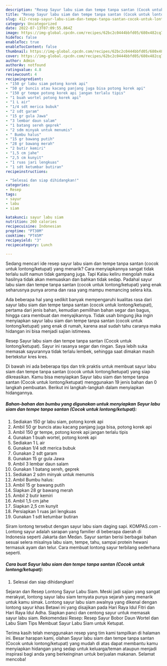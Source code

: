 ```yaml
---
description: "Resep Sayur labu siam dan tempe tanpa santan (Cocok untuk lontong/ketupat) yang Enak, Buat Buka Puasa}"
title: "Resep Sayur labu siam dan tempe tanpa santan (Cocok untuk lontong/ketupat) yang Enak, Buat Buka Puasa}"
slug: 412-resep-sayur-labu-siam-dan-tempe-tanpa-santan-cocok-untuk-lontong-ketupat-yang-enak-buat-buka-puasa
category: Uncategorized
date: 2022-07-13T07:09:55.864Z
image: https://img-global.cpcdn.com/recipes/62bc2c0444bbfd05/680x482cq70/sayur-labu-siam-dan-tempe-tanpa-santan-cocok-untuk-lontongketupat-foto-resep-utama.jpg
hideToc: false
enableToc: true
enableTocContent: false
thumbnail: https://img-global.cpcdn.com/recipes/62bc2c0444bbfd05/680x482cq70/sayur-labu-siam-dan-tempe-tanpa-santan-cocok-untuk-lontongketupat-foto-resep-utama.jpg
cover: https://img-global.cpcdn.com/recipes/62bc2c0444bbfd05/680x482cq70/sayur-labu-siam-dan-tempe-tanpa-santan-cocok-untuk-lontongketupat-foto-resep-utama.jpg
author: Admin
authorAv: notfound
ratingvalue: 4.8
reviewcount: 4
recipeingredient:
- "150 gr labu siam potong korek api"
- "50 gr buncis atau kacang panjang juga bisa potong korek api"
- "150 gr tempe potong korek api jangan terlalu tipis"
- "1 buah wortel potong korek api"
- "1 L air"
- "1/4 sdt merica bubuk"
- "2 sdt garam"
- "15 gr gula Jawa"
- "3 lembar daun salam"
- "1 batang sereh geprek"
- "2 sdm minyak untuk menumis"
- " Bumbu halus"
- "15 gr bawang putih"
- "28 gr bawang merah"
- "2 butir kemiri"
- "1,5 cm jahe"
- "2,5 cm kunyit"
- "1 ruas jari lengkuas"
- "1 sdt ketumbar butiran"
recipeinstructions:

- "Selesai dan siap dihidangkan!"
categories:
- Resep
tags:
- sayur
- labu
- siam

katakunci: sayur labu siam 
nutrition: 260 calories
recipecuisine: Indonesian
preptime: "PT30M"
cooktime: "PT45M"
recipeyield: "3"
recipecategory: Lunch

---
```



Sedang mencari ide resep sayur labu siam dan tempe tanpa santan (cocok untuk lontong/ketupat) yang menarik? Cara menyiapkannya sangat tidak terlalu sulit namun tidak gampang juga. Tapi Kalau keliru mengolah maka hasilnya tidak akan memuaskan dan bahkan tidak sedap. Padahal sayur labu siam dan tempe tanpa santan (cocok untuk lontong/ketupat) yang enak seharusnya punya aroma dan rasa yang mampu memancing selera kita.


Ada beberapa hal yang sedikit banyak mempengaruhi kualitas rasa dari sayur labu siam dan tempe tanpa santan (cocok untuk lontong/ketupat), pertama dari jenis bahan, kemudian pemilihan bahan segar dan bagus, hingga cara membuat dan menyajikannya. Tidak usah bingung jika ingin menyiapkan sayur labu siam dan tempe tanpa santan (cocok untuk lontong/ketupat) yang enak di rumah, karena asal sudah tahu caranya maka hidangan ini bisa menjadi sajian istimewa.

Resep Sayur labu siam dan tempe tanpa santan (Cocok untuk lontong/ketupat). Sayur ini rasanya segar dan ringan. Saya lebih suka memasak sayurannya tidak terlalu lembek, sehingga saat dimakan masih bertekstur kres kres.


Di bawah ini ada beberapa tips dan trik praktis untuk membuat sayur labu siam dan tempe tanpa santan (cocok untuk lontong/ketupat) yang siap dikreasikan. Kamu bisa menyiapkan Sayur labu siam dan tempe tanpa santan (Cocok untuk lontong/ketupat) menggunakan 19 jenis bahan dan 0 langkah pembuatan. Berikut ini langkah-langkah dalam menyiapkan hidangannya.

<!--inarticleads1-->

##### Bahan-bahan dan bumbu yang digunakan untuk menyiapkan Sayur labu siam dan tempe tanpa santan (Cocok untuk lontong/ketupat):

1. Sediakan 150 gr labu siam, potong korek api
1. Ambil 50 gr buncis atau kacang panjang juga bisa, potong korek api
1. Ambil 150 gr tempe, potong korek api jangan terlalu tipis
1. Gunakan 1 buah wortel, potong korek api
1. Sediakan 1 L air
1. Gunakan 1/4 sdt merica bubuk
1. Gunakan 2 sdt garam
1. Gunakan 15 gr gula Jawa
1. Ambil 3 lembar daun salam
1. Gunakan 1 batang sereh, geprek
1. Sediakan 2 sdm minyak untuk menumis
1. Ambil  Bumbu halus:
1. Ambil 15 gr bawang putih
1. Siapkan 28 gr bawang merah
1. Ambil 2 butir kemiri
1. Ambil 1,5 cm jahe
1. Siapkan 2,5 cm kunyit
1. Persiapkan 1 ruas jari lengkuas
1. Gunakan 1 sdt ketumbar butiran


Siram lontong tersebut dengan sayur labu siam daging sapi. KOMPAS.com - Lontong sayur adalah sarapan yang familier di beberapa daerah di Indonesia seperti Jakarta dan Medan. Sayur santan berisi berbagai bahan sesuai selera misalnya labu siam, tempe, tahu, sampai protein hewani termasuk ayam dan telur. Cara membuat lontong sayur terbilang sederhana seperti. 

<!--inarticleads2-->

##### Cara buat Sayur labu siam dan tempe tanpa santan (Cocok untuk lontong/ketupat):


1. Selesai dan siap dihidangkan!

Sejaran dan Resep Lontong Sayur Labu Siam. Meski jadi sajian yang sangat merakyat, lontong sayur labu siam ternyata punya sejarah yang menarik untuk kamu simak. Lontong sayur labu siam awalnya yang dikenal dengan lontong sayur khas Betawi ini yang disajikan pada Hari Raya Idul Fitri dan Hari Raya Idul Adha. Siapkan panci dan centong sayur untuk memasak sayur labu siam. Rekomendasi Resep: Resep Sayur Bobor Daun Wortel dan Labu Siam Tips Membuat Sayur Labu Siam untuk Ketupat. 

Terima kasih telah menggunakan resep yang tim kami tampilkan di halaman ini. Besar harapan kami, olahan Sayur labu siam dan tempe tanpa santan (Cocok untuk lontong/ketupat) yang mudah di atas dapat membantu kamu menyiapkan hidangan yang sedap untuk keluarga/teman ataupun menjadi inspirasi bagi anda yang berkeinginan untuk berjualan makanan. Selamat mencoba!
